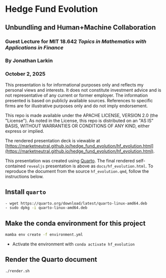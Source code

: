 # Hedge Fund Evolution
## Unbundling and Human+Machine Collaboration
### Guest Lecture for MIT 18.642 *Topics in Mathematics with Applications in Finance*
### By Jonathan Larkin
### October 2, 2025

This presentation is for informational purposes only and reflects my personal views and interests. It does not constitute investment advice and is not representative of any current or former employer. The information presented is based on publicly available sources. References to specific firms are for illustrative purposes only and do not imply endorsement.

This repo is made available under the APACHE LICENSE, VERSION 2.0 (the "License"). As noted in the License, this repo is distributed on an "AS IS" BASIS, WITHOUT WARRANTIES OR CONDITIONS OF ANY KIND, either express or implied.

The rendered presentation deck is viewable at [https://marketneutral.github.io/hedge_fund_evolution/hf_evolution.html](https://marketneutral.github.io/hedge_fund_evolution/hf_evolution.html).

This presentation was created using [Quarto](https://quarto.org/). The final rendered self-contained `revealjs` presentation is above as `docs/hf_evolution.html`. To reproduce the document from the source `hf_evolution.qmd`, follow the instructions below.


## Install `quarto`

```bash
- wget https://quarto.org/download/latest/quarto-linux-amd64.deb
- sudo dpkg -i quarto-linux-amd64.deb
```

## Make the conda environment for this project

```bash
mamba env create -f environment.yml
```
- Activate the environment with `conda activate hf_evolution`

## Render the Quarto document

```bash
./render.sh
```